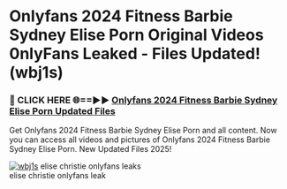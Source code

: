 # Onlyfans 2024 Fitness Barbie Sydney Elise Porn Original Videos 0nlyFans Leaked - Files Updated! (wbj1s)

<h3>🔴 CLICK HERE 🌐==►► <a href="https://tinyurl.com/ms9xzufz" rel="nofollow">Onlyfans 2024 Fitness Barbie Sydney Elise Porn Updated Files</a></h3>

Get Onlyfans 2024 Fitness Barbie Sydney Elise Porn and all content. Now you can access all videos and pictures of Onlyfans 2024 Fitness Barbie Sydney Elise Porn. New Updated Files 2025!

[![wbj1s](https://i.imgur.com/PQ7UWWw.gif)](https://tinyurl.com/ms9xzufz)
elise christie onlyfans leaks<br>
elise christie onlyfans leak